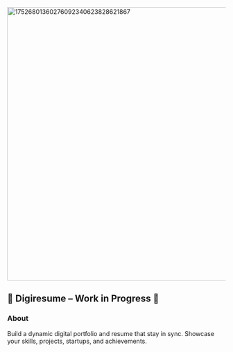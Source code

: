 <img width="1200" height="630" alt="17526801360276092340623828621867" src="https://github.com/user-attachments/assets/1e2cc46b-a5a4-410e-ba54-c7d3f4d14f36" />



## 🚧 Digiresume – Work in Progress 🚧


### About

Build a dynamic digital portfolio and resume that stay in sync. Showcase your skills, projects, startups, and achievements.